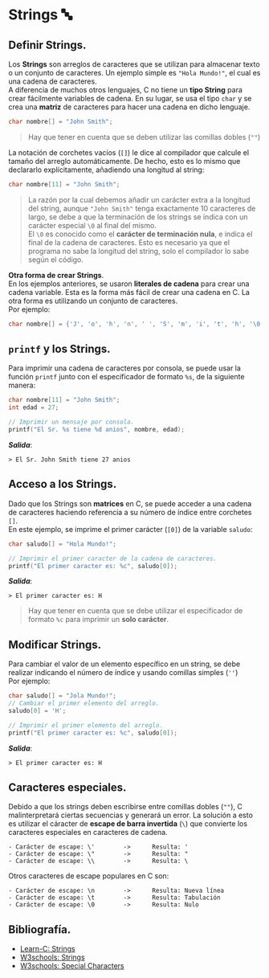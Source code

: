 # Strings 🔤
## Definir Strings.
Los **Strings** son arreglos de caracteres que se utilizan para almacenar texto o un conjunto de caracteres. Un ejemplo simple es `"Hola Mundo!"`, el cual es una cadena de caracteres.<br>
A diferencia de muchos otros lenguajes, C no tiene un **tipo String** para crear fácilmente variables de cadena. En su lugar, se usa el tipo `char` y se crea una **matriz** de caracteres para hacer una cadena en dicho lenguaje.
```c
char nombre[] = "John Smith";
```
> Hay que tener en cuenta que se deben utilizar las comillas dobles (`""`)

La notación de corchetes vacíos (`[]`) le dice al compilador que calcule el tamaño del arreglo automáticamente. De hecho, esto es lo mismo que declararlo explícitamente, añadiendo una longitud al string:
```c
char nombre[11] = "John Smith";
```
> La razón por la cual debemos añadir un carácter extra a la longitud del string, aunque ``"John Smith"`` tenga exactamente 10 caracteres de largo, se debe a que la terminación de los strings se indica con un carácter especial `\0` al final del mismo.<br>
> El `\0` es conocido como el **carácter de terminación nula**, e indica el final de la cadena de caracteres. Esto es necesario ya que el programa no sabe la longitud del string, solo el compilador lo sabe según el código.

**Otra forma de crear Strings**.<br>
En los ejemplos anteriores, se usaron **literales de cadena** para crear una cadena variable. Esta es la forma más fácil de crear una cadena en C. La otra forma es utilizando un conjunto de caracteres.<br>
Por ejemplo:
```c
char nombre[] = {'J', 'o', 'h', 'n', ' ', 'S', 'm', 'i', 't', 'h', '\0'};
```

## `printf` y los Strings.
Para imprimir una cadena de caracteres por consola, se puede usar la función `printf` junto con el especificador de formato `%s`, de la siguiente manera:
```c
char nombre[11] = "John Smith";
int edad = 27;

// Imprimir un mensaje por consola.
printf("El Sr. %s tiene %d anios", nombre, edad);
```
***Salida***:
```
> El Sr. John Smith tiene 27 anios
```

## Acceso a los Strings.
Dado que los Strings son **matrices** en C, se puede acceder a una cadena de caracteres haciendo referencia a su número de índice entre corchetes `[]`.<br>
En este ejemplo, se imprime el primer carácter (`[0]`) de la variable `saludo`:
```c
char saludo[] = "Hola Mundo!";

// Imprimir el primer caracter de la cadena de caracteres.
printf("El primer caracter es: %c", saludo[0]);
```
***Salida***:
```
> El primer caracter es: H
```
> Hay que tener en cuenta que se debe utilizar el especificador de formato `%c` para imprimir un **solo carácter**.

## Modificar Strings.
Para cambiar el valor de un elemento específico en un string, se debe realizar indicando el número de índice y usando comillas simples (`''`)<br>
Por ejemplo:
```c
char saludo[] = "Jola Mundo!";                                              // saludo[0] es: 'J'.
// Cambiar el primer elemento del arreglo.
saludo[0] = 'H';                                                            // Ahora saludo[0] es: 'H'.

// Imprimir el primer elemento del arreglo.
printf("El primer caracter es: %c", saludo[0]);
```
***Salida***:
```
> El primer caracter es: H
```

## Caracteres especiales.
Debido a que los strings deben escribirse entre comillas dobles (`""`), C malinterpretará ciertas secuencias y generará un error. La solución a esto es utilizar el cáracter de **escape de barra invertida** (`\`) que convierte los caracteres especiales en caracteres de cadena.
```
- Carácter de escape: \'        ->      Resulta: '
- Carácter de escape: \"        ->      Resulta: "
- Carácter de escape: \\        ->      Resulta: \
```

Otros caracteres de escape populares en C son:
```
- Carácter de escape: \n        ->      Resulta: Nueva línea
- Carácter de escape: \t        ->      Resulta: Tabulación
- Carácter de escape: \0        ->      Resulta: Nulo
```

## Bibliografía.
- [Learn-C: Strings](https://www.learn-c.org/es/Strings)
- [W3schools: Strings](https://www.w3schools.com/c/c_strings.php)
- [W3schools: Special Characters](https://www.w3schools.com/c/c_strings_esc.php)